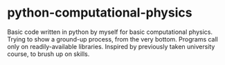 # python-computational-physics
Basic code written in python by myself for basic computational physics.
Trying to show a ground-up process, from the very bottom. Programs call only on
readily-available libraries.
Inspired by previously taken university course, to brush up on skills.

